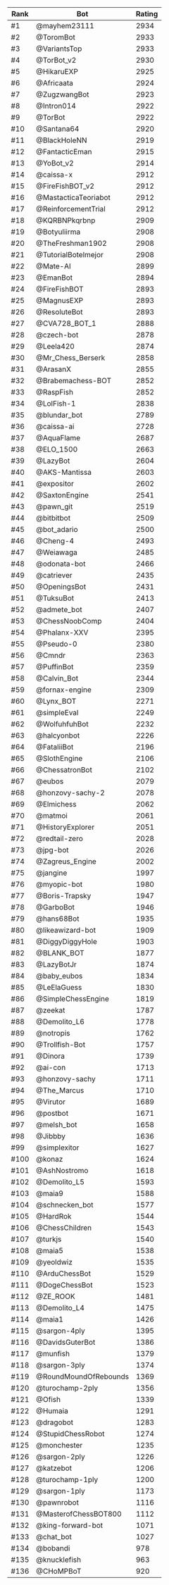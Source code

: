 Rank|Bot|Rating
---|---|---
#1|@mayhem23111|2934
#2|@ToromBot|2933
#3|@VariantsTop|2933
#4|@TorBot_v2|2930
#5|@HikaruEXP|2925
#6|@Africaata|2924
#7|@ZugzwangBot|2923
#8|@Intron014|2922
#9|@TorBot|2922
#10|@Santana64|2920
#11|@BlackHoleNN|2919
#12|@FantacticEman|2915
#13|@YoBot_v2|2914
#14|@caissa-x|2912
#15|@FireFishBOT_v2|2912
#16|@MastacticaTeoriabot|2912
#17|@ReinforcementTrial|2912
#18|@KQRBNPkqrbnp|2909
#19|@Botyuliirma|2908
#20|@TheFreshman1902|2908
#21|@TutorialBotelmejor|2908
#22|@Mate-AI|2899
#23|@EmanBot|2894
#24|@FireFishBOT|2893
#25|@MagnusEXP|2893
#26|@ResoluteBot|2893
#27|@CVA728_BOT_1|2888
#28|@czech-bot|2878
#29|@Leela420|2874
#30|@Mr_Chess_Berserk|2858
#31|@ArasanX|2855
#32|@Brabemachess-BOT|2852
#33|@RaspFish|2852
#34|@LolFish-1|2838
#35|@blundar_bot|2789
#36|@caissa-ai|2728
#37|@AquaFlame|2687
#38|@ELO_1500|2663
#39|@LazyBot|2604
#40|@AKS-Mantissa|2603
#41|@expositor|2602
#42|@SaxtonEngine|2541
#43|@pawn_git|2519
#44|@bitbitbot|2509
#45|@bot_adario|2500
#46|@Cheng-4|2493
#47|@Weiawaga|2485
#48|@odonata-bot|2466
#49|@catriever|2435
#50|@OpeningsBot|2431
#51|@TuksuBot|2413
#52|@admete_bot|2407
#53|@ChessNoobComp|2404
#54|@Phalanx-XXV|2395
#55|@Pseudo-0|2380
#56|@Cmndr|2363
#57|@PuffinBot|2359
#58|@Calvin_Bot|2344
#59|@fornax-engine|2309
#60|@Lynx_BOT|2271
#61|@simpleEval|2249
#62|@WolfuhfuhBot|2232
#63|@halcyonbot|2226
#64|@FataliiBot|2196
#65|@SlothEngine|2106
#66|@ChessatronBot|2102
#67|@eubos|2079
#68|@honzovy-sachy-2|2078
#69|@Elmichess|2062
#70|@matmoi|2061
#71|@HistoryExplorer|2051
#72|@redtail-zero|2028
#73|@jpg-bot|2026
#74|@Zagreus_Engine|2002
#75|@jangine|1997
#76|@myopic-bot|1980
#77|@Boris-Trapsky|1947
#78|@GarboBot|1946
#79|@hans68Bot|1935
#80|@likeawizard-bot|1909
#81|@DiggyDiggyHole|1903
#82|@BLANK_BOT|1877
#83|@LazyBotJr|1874
#84|@baby_eubos|1834
#85|@LeElaGuess|1830
#86|@SimpleChessEngine|1819
#87|@zeekat|1787
#88|@Demolito_L6|1778
#89|@notropis|1762
#90|@Trollfish-Bot|1757
#91|@Dinora|1739
#92|@ai-con|1713
#93|@honzovy-sachy|1711
#94|@The_Marcus|1710
#95|@Virutor|1689
#96|@postbot|1671
#97|@melsh_bot|1658
#98|@Jibbby|1636
#99|@simplexitor|1627
#100|@konaz|1624
#101|@AshNostromo|1618
#102|@Demolito_L5|1593
#103|@maia9|1588
#104|@schnecken_bot|1577
#105|@HardRok|1544
#106|@ChessChildren|1543
#107|@turkjs|1540
#108|@maia5|1538
#109|@yeoldwiz|1535
#110|@ArduChessBot|1529
#111|@DogeChessBot|1523
#112|@ZE_ROOK|1481
#113|@Demolito_L4|1475
#114|@maia1|1426
#115|@sargon-4ply|1395
#116|@DavidsGuterBot|1386
#117|@munfish|1379
#118|@sargon-3ply|1374
#119|@RoundMoundOfRebounds|1369
#120|@turochamp-2ply|1356
#121|@Ofish|1339
#122|@Humaia|1291
#123|@dragobot|1283
#124|@StupidChessRobot|1274
#125|@monchester|1235
#126|@sargon-2ply|1226
#127|@katzebot|1206
#128|@turochamp-1ply|1200
#129|@sargon-1ply|1173
#130|@pawnrobot|1116
#131|@MasterofChessBOT800|1112
#132|@king-forward-bot|1071
#133|@chat_bot|1027
#134|@bobandi|978
#135|@knucklefish|963
#136|@CHoMPBoT|920
